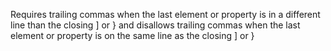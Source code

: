 Requires trailing commas when the last element or property is in a different line than the closing ] or } and disallows trailing commas when the last element or property is on the same line as the closing ] or }
